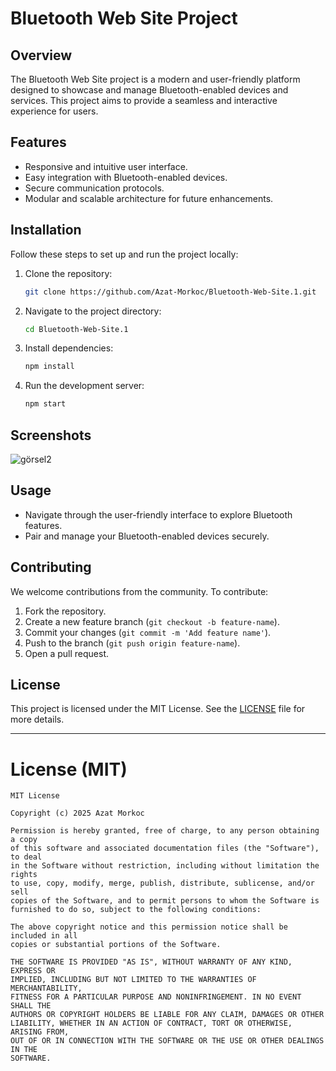 # Bluetooth Web Site Project

## Overview

The Bluetooth Web Site project is a modern and user-friendly platform designed to showcase and manage Bluetooth-enabled devices and services. This project aims to provide a seamless and interactive experience for users.

## Features

- Responsive and intuitive user interface.
- Easy integration with Bluetooth-enabled devices.
- Secure communication protocols.
- Modular and scalable architecture for future enhancements.

## Installation

Follow these steps to set up and run the project locally:

1. Clone the repository:

   ```bash
   git clone https://github.com/Azat-Morkoc/Bluetooth-Web-Site.1.git
   ```

2. Navigate to the project directory:

   ```bash
   cd Bluetooth-Web-Site.1
   ```

3. Install dependencies:

   ```bash
   npm install
   ```

4. Run the development server:

   ```bash
   npm start
   ```

## Screenshots


![görsel2](store-4.png)




## Usage

- Navigate through the user-friendly interface to explore Bluetooth features.
- Pair and manage your Bluetooth-enabled devices securely.

## Contributing

We welcome contributions from the community. To contribute:

1. Fork the repository.
2. Create a new feature branch (`git checkout -b feature-name`).
3. Commit your changes (`git commit -m 'Add feature name'`).
4. Push to the branch (`git push origin feature-name`).
5. Open a pull request.

## License

This project is licensed under the MIT License. See the [LICENSE](./LICENSE) file for more details.

---

# License (MIT)

```
MIT License

Copyright (c) 2025 Azat Morkoc

Permission is hereby granted, free of charge, to any person obtaining a copy
of this software and associated documentation files (the "Software"), to deal
in the Software without restriction, including without limitation the rights
to use, copy, modify, merge, publish, distribute, sublicense, and/or sell
copies of the Software, and to permit persons to whom the Software is
furnished to do so, subject to the following conditions:

The above copyright notice and this permission notice shall be included in all
copies or substantial portions of the Software.

THE SOFTWARE IS PROVIDED "AS IS", WITHOUT WARRANTY OF ANY KIND, EXPRESS OR
IMPLIED, INCLUDING BUT NOT LIMITED TO THE WARRANTIES OF MERCHANTABILITY,
FITNESS FOR A PARTICULAR PURPOSE AND NONINFRINGEMENT. IN NO EVENT SHALL THE
AUTHORS OR COPYRIGHT HOLDERS BE LIABLE FOR ANY CLAIM, DAMAGES OR OTHER
LIABILITY, WHETHER IN AN ACTION OF CONTRACT, TORT OR OTHERWISE, ARISING FROM,
OUT OF OR IN CONNECTION WITH THE SOFTWARE OR THE USE OR OTHER DEALINGS IN THE
SOFTWARE.
```




